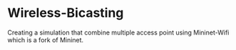 # Wireless-Bicasting

Creating a simulation that combine multiple access point using Mininet-Wifi which is a fork of Mininet.
